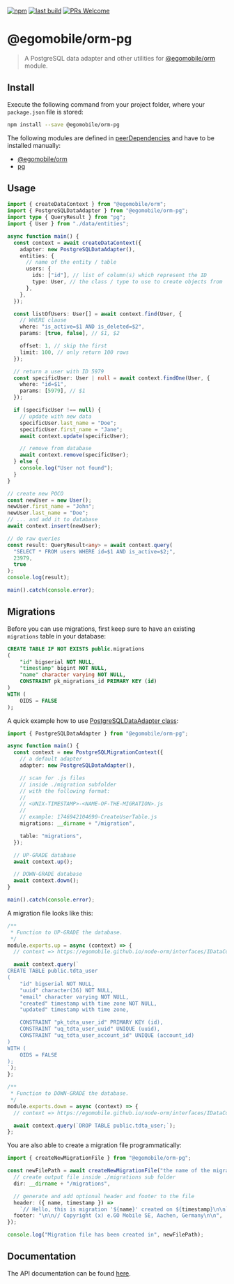 [![npm](https://img.shields.io/npm/v/@egomobile/orm-pg.svg)](https://www.npmjs.com/package/@egomobile/orm-pg)
[![last build](https://img.shields.io/github/workflow/status/egomobile/node-orm-pg/Publish)](https://github.com/egomobile/node-orm-pg/actions?query=workflow%3APublish)
[![PRs Welcome](https://img.shields.io/badge/PRs-welcome-brightgreen.svg?style=flat-square)](https://github.com/egomobile/node-orm-pg/pulls)

# @egomobile/orm-pg

> A PostgreSQL data adapter and other utilities for [@egomobile/orm](https://github.com/egomobile/node-orm) module.

## Install

Execute the following command from your project folder, where your `package.json` file is stored:

```bash
npm install --save @egomobile/orm-pg
```

The following modules are defined in [peerDependencies](https://nodejs.org/uk/blog/npm/peer-dependencies/) and have to be installed manually:

- [@egomobile/orm](https://github.com/egomobile/node-orm)
- [pg](https://github.com/brianc/node-postgres)

## Usage

```typescript
import { createDataContext } from "@egomobile/orm";
import { PostgreSQLDataAdapter } from "@egomobile/orm-pg";
import type { QueryResult } from "pg";
import { User } from "./data/entities";

async function main() {
  const context = await createDataContext({
    adapter: new PostgreSQLDataAdapter(),
    entities: {
      // name of the entity / table
      users: {
        ids: ["id"], // list of column(s) which represent the ID
        type: User, // the class / type to use to create objects from
      },
    },
  });

  const listOfUsers: User[] = await context.find(User, {
    // WHERE clause
    where: "is_active=$1 AND is_deleted=$2",
    params: [true, false], // $1, $2

    offset: 1, // skip the first
    limit: 100, // only return 100 rows
  });

  // return a user with ID 5979
  const specificUser: User | null = await context.findOne(User, {
    where: "id=$1",
    params: [5979], // $1
  });

  if (specificUser !== null) {
    // update with new data
    specificUser.last_name = "Doe";
    specificUser.first_name = "Jane";
    await context.update(specificUser);

    // remove from database
    await context.remove(specificUser);
  } else {
    console.log("User not found");
  }
}

// create new POCO
const newUser = new User();
newUser.first_name = "John";
newUser.last_name = "Doe";
// ... and add it to database
await context.insert(newUser);

// do raw queries
const result: QueryResult<any> = await context.query(
  "SELECT * FROM users WHERE id=$1 AND is_active=$2;",
  23979,
  true
);
console.log(result);

main().catch(console.error);
```

## Migrations

Before you can use migrations, first keep sure to have an existing `migrations` table in your database:

```sql
CREATE TABLE IF NOT EXISTS public.migrations
(
    "id" bigserial NOT NULL,
    "timestamp" bigint NOT NULL,
    "name" character varying NOT NULL,
    CONSTRAINT pk_migrations_id PRIMARY KEY (id)
)
WITH (
    OIDS = FALSE
);
```

A quick example how to use [PostgreSQLDataAdapter class](https://egomobile.github.io/node-orm-pg/classes/PostgreSQLDataAdapter.html):

```typescript
import { PostgreSQLDataAdapter } from "@egomobile/orm-pg";

async function main() {
  const context = new PostgreSQLMigrationContext({
    // a default adapter
    adapter: new PostgreSQLDataAdapter(),

    // scan for .js files
    // inside ./migration subfolder
    // with the following format:
    //
    // <UNIX-TIMESTAMP>-<NAME-OF-THE-MIGRATION>.js
    //
    // example: 1746942104690-CreateUserTable.js
    migrations: __dirname + "/migration",

    table: "migrations",
  });

  // UP-GRADE database
  await context.up();

  // DOWN-GRADE database
  await context.down();
}

main().catch(console.error);
```

A migration file looks like this:

```javascript
/**
 * Function to UP-GRADE the database.
 */
module.exports.up = async (context) => {
  // context => https://egomobile.github.io/node-orm/interfaces/IDataContext.html

  await context.query(`
CREATE TABLE public.tdta_user
(
    "id" bigserial NOT NULL,
    "uuid" character(36) NOT NULL,
    "email" character varying NOT NULL,
    "created" timestamp with time zone NOT NULL,
    "updated" timestamp with time zone,

    CONSTRAINT "pk_tdta_user_id" PRIMARY KEY (id),
    CONSTRAINT "uq_tdta_user_uuid" UNIQUE (uuid),
    CONSTRAINT "uq_tdta_user_account_id" UNIQUE (account_id)
)
WITH (
    OIDS = FALSE
);
`);
};

/**
 * Function to DOWN-GRADE the database.
 */
module.exports.down = async (context) => {
  // context => https://egomobile.github.io/node-orm/interfaces/IDataContext.html

  await context.query(`DROP TABLE public.tdta_user;`);
};
```

You are also able to create a migration file programmatically:

```typescript
import { createNewMigrationFile } from "@egomobile/orm-pg";

const newFilePath = await createNewMigrationFile("the name of the migration", {
  // create output file inside ./migrations sub folder
  dir: __dirname + "/migrations",

  // generate and add optional header and footer to the file
  header: ({ name, timestamp }) =>
    `// Hello, this is migration '${name}' created on ${timestamp}\n\n`,
  footer: "\n\n// Copyright (x) e.GO Mobile SE, Aachen, Germany\n\n",
});

console.log("Migration file has been created in", newFilePath);
```

## Documentation

The API documentation can be found [here](https://egomobile.github.io/node-orm-pg/).
